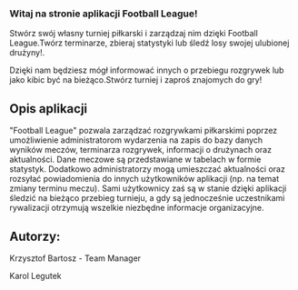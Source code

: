 ### Witaj na stronie aplikacji Football League! ###


Stwórz swój własny turniej piłkarski i zarządzaj nim dzięki Football League.Twórz terminarze, zbieraj statystyki lub śledź losy swojej ulubionej drużyny!. 


Dzięki nam będziesz mógł informować innych o przebiegu rozgrywek lub jako kibic być na bieżąco.Stwórz turniej i zaproś znajomych do gry!


## Opis aplikacji ##

"Football League" pozwala zarządzać rozgrywkami piłkarskimi poprzez umożliwienie administratorom wydarzenia na zapis do bazy danych wyników meczów, terminarza rozgrywek, informacji o drużynach oraz aktualności. Dane meczowe są przedstawiane w tabelach w formie statystyk. Dodatkowo administratorzy mogą umieszczać aktualności oraz rozsyłać powiadomienia do innych użytkowników aplikacji (np. na temat zmiany terminu meczu). Sami użytkownicy zaś są w stanie dzięki aplikacji śledzić na bieżąco przebieg turnieju, a gdy są jednocześnie uczestnikami rywalizacji otrzymują wszelkie niezbędne informacje organizacyjne.

## Autorzy: ##

Krzysztof Bartosz - Team Manager

Karol Legutek

